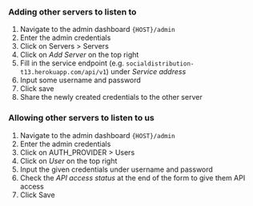 ### Adding other servers to listen to

1. Navigate to the admin dashboard `{HOST}/admin`
2. Enter the admin credentials
3. Click on Servers > Servers
4. Click on _Add Server_ on the top right
5. Fill in the service endpoint (e.g. `socialdistribution-t13.herokuapp.com/api/v1`) under _Service address_
6. Input some username and password
7. Click save
8. Share the newly created credentials to the other server

### Allowing other servers to listen to us

1. Navigate to the admin dashboard `{HOST}/admin`
2. Enter the admin credentials
3. Click on AUTH_PROVIDER > Users
4. Click on _User_ on the top right
5. Input the given credentials under username and password
6. Check the _API access status_ at the end of the form to give them API access
7. Click Save
